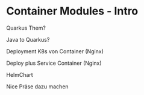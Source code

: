 # Container Modules - Intro 

Quarkus Them? 

Java to Quarkus?

Deployment K8s von Container (Nginx)

Deploy plus Service Container (Nginx)

HelmChart


Nice Präse dazu machen